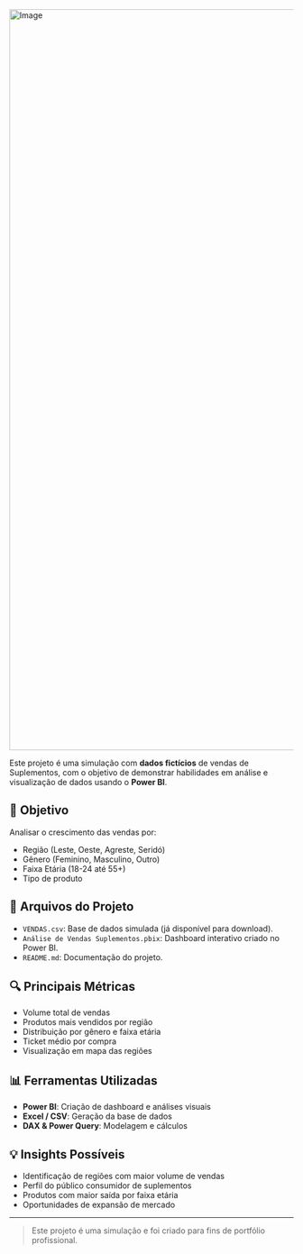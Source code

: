 <img width="1315" alt="Image" src="https://github.com/user-attachments/assets/7664fe8f-3686-4668-871e-c940efc33b2f" />

Este projeto é uma simulação com **dados fictícios** de vendas de Suplementos, com o objetivo de demonstrar habilidades em análise e visualização de dados usando o **Power BI**.

## 🎯 Objetivo

Analisar o crescimento das vendas por:
- Região (Leste, Oeste, Agreste, Seridó)
- Gênero (Feminino, Masculino, Outro)
- Faixa Etária (18-24 até 55+)
- Tipo de produto

## 📁 Arquivos do Projeto

- `VENDAS.csv`: Base de dados simulada (já disponível para download).
- `Análise de Vendas Suplementos.pbix`: Dashboard interativo criado no Power BI.
- `README.md`: Documentação do projeto.

## 🔍 Principais Métricas

- Volume total de vendas
- Produtos mais vendidos por região
- Distribuição por gênero e faixa etária
- Ticket médio por compra
- Visualização em mapa das regiões

## 📊 Ferramentas Utilizadas

- **Power BI**: Criação de dashboard e análises visuais
- **Excel / CSV**: Geração da base de dados
- **DAX & Power Query**: Modelagem e cálculos

## 💡 Insights Possíveis

- Identificação de regiões com maior volume de vendas
- Perfil do público consumidor de suplementos
- Produtos com maior saída por faixa etária
- Oportunidades de expansão de mercado

---

> Este projeto é uma simulação e foi criado para fins de portfólio profissional.
